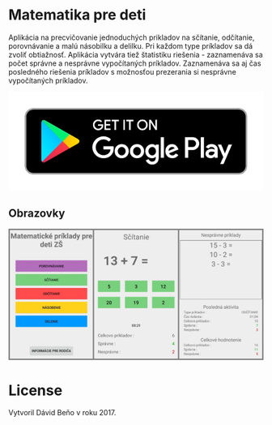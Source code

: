 # Matematika pre deti

Aplikácia na precvičovanie jednoduchých prikladov na sčítanie, odčítanie, porovnávanie a malú násobilku a delilku.
Pri každom type príkladov sa dá zvoliť obtiažnosť.
Aplikácia vytvára tiež štatistiku riešenia - zaznamenáva sa počet správne a nesprávne vypočítaných príkladov.
Zaznamenáva sa aj čas posledného riešenia príkladov s možnosťou prezerania si nesprávne vypočítaných príkladov.

[![Alt text](img/google_play.png?raw=true)](https://play.google.com/store/apps/details?id=david.matematickepriklady)

## Obrazovky

![Alt text](img/math_app_sk.jpg?raw=true "Screens")


# License
Vytvoril Dávid Beňo v roku 2017. 
